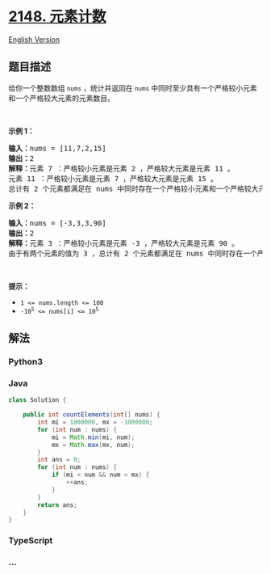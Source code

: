 # [2148. 元素计数](https://leetcode.cn/problems/count-elements-with-strictly-smaller-and-greater-elements)

[English Version](/solution/2100-2199/2148.Count%20Elements%20With%20Strictly%20Smaller%20and%20Greater%20Elements/README_EN.md)

## 题目描述

<!-- 这里写题目描述 -->

<p>给你一个整数数组 <code>nums</code> ，统计并返回在 <code>nums</code> 中同时至少具有一个严格较小元素和一个严格较大元素的元素数目。</p>

<p>&nbsp;</p>

<p><strong>示例 1：</strong></p>

<pre>
<strong>输入：</strong>nums = [11,7,2,15]
<strong>输出：</strong>2
<strong>解释：</strong>元素 7 ：严格较小元素是元素 2 ，严格较大元素是元素 11 。
元素 11 ：严格较小元素是元素 7 ，严格较大元素是元素 15 。
总计有 2 个元素都满足在 nums 中同时存在一个严格较小元素和一个严格较大元素。
</pre>

<p><strong>示例 2：</strong></p>

<pre>
<strong>输入：</strong>nums = [-3,3,3,90]
<strong>输出：</strong>2
<strong>解释：</strong>元素 3 ：严格较小元素是元素 -3 ，严格较大元素是元素 90 。
由于有两个元素的值为 3 ，总计有 2 个元素都满足在 nums 中同时存在一个严格较小元素和一个严格较大元素。
</pre>

<p>&nbsp;</p>

<p><strong>提示：</strong></p>

<ul>
	<li><code>1 &lt;= nums.length &lt;= 100</code></li>
	<li><code>-10<sup>5</sup> &lt;= nums[i] &lt;= 10<sup>5</sup></code></li>
</ul>

## 解法

<!-- 这里可写通用的实现逻辑 -->

<!-- tabs:start -->

### **Python3**

<!-- 这里可写当前语言的特殊实现逻辑 -->



### **Java**

<!-- 这里可写当前语言的特殊实现逻辑 -->

```java
class Solution {

    public int countElements(int[] nums) {
        int mi = 1000000, mx = -1000000;
        for (int num : nums) {
            mi = Math.min(mi, num);
            mx = Math.max(mx, num);
        }
        int ans = 0;
        for (int num : nums) {
            if (mi < num && num < mx) {
                ++ans;
            }
        }
        return ans;
    }
}
```









### **TypeScript**

<!-- 这里可写当前语言的特殊实现逻辑 -->



### **...**

```

```


